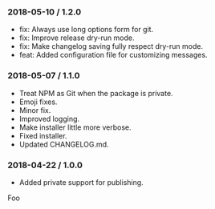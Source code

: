 ### 2018-05-10 / 1.2.0

* fix: Always use long options form for git.
* fix: Improve release dry-run mode.
* fix: Make changelog saving fully respect dry-run mode.
* feat: Added configuration file for customizing messages.

### 2018-05-07 / 1.1.0

* Treat NPM as Git when the package is private.
* Emoji fixes.
* Minor fix.
* Improved logging.
* Make installer little more verbose.
* Fixed installer.
* Updated CHANGELOG.md.

### 2018-04-22 / 1.0.0

* Added private support for publishing.

Foo